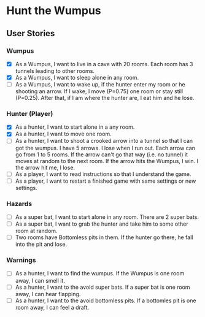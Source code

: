 # Hunt the Wumpus

## User Stories

### Wumpus

* [X] As a Wumpus, I want to live in a cave with 20 rooms. Each room has 3 tunnels leading to other rooms. 
* [X] As a Wumpus, I want to sleep alone in any room.
* [ ] As a Wumpus, I want to wake up, if the hunter enter my room or he shooting an arrow. If I wake, I move (P=0.75) one room or stay still (P=0.25). After that, if I am where the hunter are, I eat him and he lose.

### Hunter (Player)

* [X] As a hunter, I want to start alone in a any room.
* [X] As a hunter, I want to move one room.
* [ ] As a hunter, I want to shoot a crooked arrow into a tunnel so that I can got the wumpus. I have 5 arrows. I lose when I run out. Each arrow can go from 1 to 5 rooms. If the arrow can't go that way (i.e. no tunnel) it moves at random to the next room. If the arrow hits the Wumpus, I win. I the arrow hit me, I lose.
* [ ] As a player, I want to read instructions so that I understand the game.
* [ ] As a player, I want to restart a finished game with same settings or new settings.

### Hazards

* [ ] As a super bat, I want to start alone in any room. There are 2 super bats.
* [ ] As a super bat, I want to grab the hunter and take him to some other room at random.
* [ ] Two rooms have Bottomless pits in them. If the hunter go there, he fall into the pit and lose. 

### Warnings

* [ ] As a hunter, I want to find the wumpus. If the Wumpus is one room away, I can smell it.
* [ ] As a hunter, I want to the avoid super bats. If a super bat is one room away, I can hear flapping.
* [ ] As a hunter, I want to the avoid bottomless pits. If a bottomles pit is one room away, I can feel a draft.
